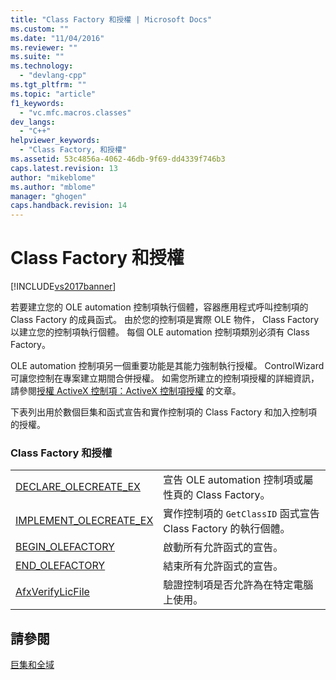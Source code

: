 ```yaml
---
title: "Class Factory 和授權 | Microsoft Docs"
ms.custom: ""
ms.date: "11/04/2016"
ms.reviewer: ""
ms.suite: ""
ms.technology: 
  - "devlang-cpp"
ms.tgt_pltfrm: ""
ms.topic: "article"
f1_keywords: 
  - "vc.mfc.macros.classes"
dev_langs: 
  - "C++"
helpviewer_keywords: 
  - "Class Factory, 和授權"
ms.assetid: 53c4856a-4062-46db-9f69-dd4339f746b3
caps.latest.revision: 13
author: "mikeblome"
ms.author: "mblome"
manager: "ghogen"
caps.handback.revision: 14
---
```

# Class Factory 和授權
[!INCLUDE[vs2017banner](../../assembler/inline/includes/vs2017banner.md)]

若要建立您的 OLE automation 控制項執行個體，容器應用程式呼叫控制項的 Class Factory 的成員函式。  由於您的控制項是實際 OLE 物件， Class Factory 以建立您的控制項執行個體。  每個 OLE automation 控制項類別必須有 Class Factory。  
  
 OLE automation 控制項另一個重要功能是其能力強制執行授權。  ControlWizard 可讓您控制在專案建立期間合併授權。  如需您所建立的控制項授權的詳細資訊，請參閱[授權 ActiveX 控制項：ActiveX 控制項授權](../../mfc/mfc-activex-controls-licensing-an-activex-control.md) 的文章。  
  
 下表列出用於數個巨集和函式宣告和實作控制項的 Class Factory 和加入控制項的授權。  
  
### Class Factory 和授權  
  
|||  
|-|-|  
|[DECLARE\_OLECREATE\_EX](../Topic/DECLARE_OLECREATE_EX.md)|宣告 OLE automation 控制項或屬性頁的 Class Factory。|  
|[IMPLEMENT\_OLECREATE\_EX](../Topic/IMPLEMENT_OLECREATE_EX.md)|實作控制項的 `GetClassID` 函式宣告 Class Factory 的執行個體。|  
|[BEGIN\_OLEFACTORY](../Topic/BEGIN_OLEFACTORY.md)|啟動所有允許函式的宣告。|  
|[END\_OLEFACTORY](../Topic/END_OLEFACTORY.md)|結束所有允許函式的宣告。|  
|[AfxVerifyLicFile](../Topic/AfxVerifyLicFile.md)|驗證控制項是否允許為在特定電腦上使用。|  
  
## 請參閱  
 [巨集和全域](../../mfc/reference/mfc-macros-and-globals.md)
